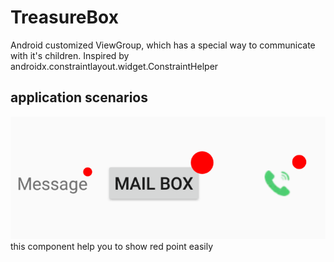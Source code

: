 # TreasureBox
Android customized ViewGroup, which has a special way to communicate with it's children. Inspired by androidx.constraintlayout.widget.ConstraintHelper


## application scenarios
![red point](https://github.com/wisdomtl/TreasureBox/blob/master/%E5%B1%8F%E5%B9%95%E5%BF%AB%E7%85%A7%202020-02-29%20%E4%B8%8A%E5%8D%889.46.35.png)
this component help you to show red point easily
